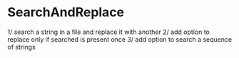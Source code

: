 # SearchAndReplace
1/ search a string in a file and replace it with another
2/ add option to replace only if searched is present once
3/ add option to search a sequence of strings
